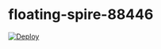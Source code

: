 # floating-spire-88446
[![Deploy](https://www.herokucdn.com/deploy/button.png)](https://heroku.com/deploy)
